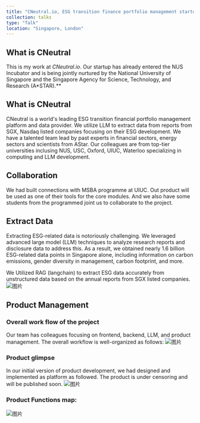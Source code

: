 ```yaml
---
title: "CNeutral.io, ESG transition finance portfolio management startup"
collection: talks
type: "Talk"
location: "Singapore, London"
---
```

## What is CNeutral
This is my work at *CNeutral.io*. Our startup has already entered the NUS Incubator and is being jointly nurtured by
the National University of Singapore and the Singapore Agency for Science, Technology, and Research
(A*STAR).**

## What is CNeutral
CNeutral is a world's leading ESG transition financial portfolio management platform and data provider. We utilize LLM to extract data from reports from SGX, Nasdaq listed companies focusing on their ESG development. We have a talented team lead by past experts in financial sectors, energy sectors and scientists from AStar. Our colleagues are from top-tier universities inclusing NUS, USC, Oxford, UIUC, Waterloo specializing in computing and LLM development.

## Collaboration
We had built connections with MSBA programme at UIUC. Out product will be used as one of their tools for the core modules. And we also have some students from the programmed joint us to collaborate to the project.

## Extract Data
Extracting ESG-related data is notoriously challenging. We leveraged advanced large model (LLM) techniques to analyze research reports and disclosure data to address this. As a result, we obtained nearly 1.6 billion ESG-related data points in Singapore alone, including information on carbon emissions, gender diversity in management, carbon footprint, and more.

We Utilized RAG (langchain) to extract ESG data accurately from unstructured data based on the annual reports from SGX listed companies.
![图片](https://github.com/user-attachments/assets/e71ccc6f-1ee6-4804-99d1-ca9915a583b4)


## Product Management
### Overall work flow of the project
Our team has colleagues focusing on frontend, backend, LLM, and product management. The overall workflow is well-organized as follows:
![图片](https://github.com/user-attachments/assets/cd43a974-025e-4ad5-9541-6897ebaba611)

### Product glimpse
In our initial version of product development, we had designed and implemented as platform as followed. The product is under censoring and will be published soon.
![图片](https://github.com/user-attachments/assets/2544c22b-348b-4cc6-83f4-ef5e014374c5)

### Product Functions map:
![图片](https://github.com/user-attachments/assets/3ccac909-fa90-4983-826d-6f43ce7c2476)
